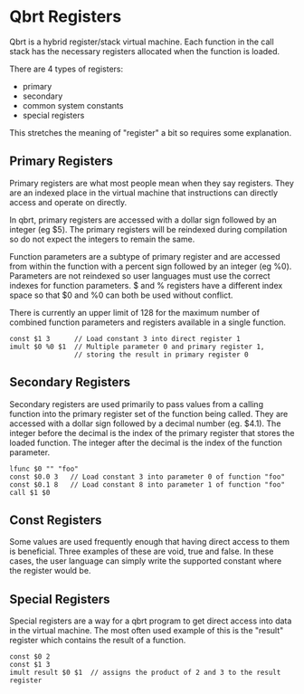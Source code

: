 # Qbrt Registers

Qbrt is a hybrid register/stack virtual machine. Each function in
the call stack has the necessary registers allocated when the
function is loaded.

There are 4 types of registers:
* primary
* secondary
* common system constants
* special registers

This stretches the meaning of "register" a bit so requires
some explanation.

## Primary Registers

Primary registers are what most people mean when they say registers.
They are an indexed place in the virtual machine that instructions
can directly access and operate on directly.

In qbrt, primary registers are accessed with a dollar sign followed
by an integer (eg $5). The primary registers will be reindexed during
compilation so do not expect the integers to remain the same.

Function parameters are a subtype of primary register and are accessed
from within the function with a percent sign followed by an integer
(eg %0). Parameters are not reindexed so user languages must use the
correct indexes for function parameters. $ and % registers have a
different index space so that $0 and %0 can both be used without
conflict.

There is currently an upper limit of 128 for
the maximum number of combined function parameters and registers
available in a single function.

```
const $1 3      // Load constant 3 into direct register 1
imult $0 %0 $1  // Multiple parameter 0 and primary register 1,
                // storing the result in primary register 0
```

## Secondary Registers

Secondary registers are used primarily to pass values from a calling
function into the primary register set of the function being called.
They are accessed with a dollar sign followed by a decimal number
(eg. $4.1). The integer before the decimal is the index of the primary
register that stores the loaded function. The integer after the decimal
is the index of the function parameter.

```
lfunc $0 "" "foo"
const $0.0 3   // Load constant 3 into parameter 0 of function "foo"
const $0.1 8   // Load constant 8 into parameter 1 of function "foo"
call $1 $0
```

## Const Registers

Some values are used frequently enough that having direct access to them
is beneficial. Three examples of these are void, true and false. In these
cases, the user language can simply write the supported constant where
the register would be.

## Special Registers

Special registers are a way for a qbrt program to get direct access
into data in the virtual machine. The most often used example of this
is the "result" register which contains the result of a function.

```
const $0 2
const $1 3
imult result $0 $1  // assigns the product of 2 and 3 to the result register
```
